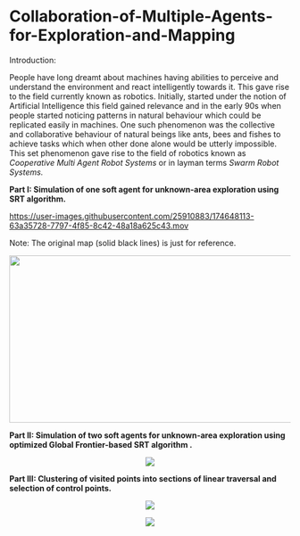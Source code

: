 # Collaboration-of-Multiple-Agents-for-Exploration-and-Mapping

Introduction:

People have long dreamt about machines having abilities to perceive and understand the environment
and react intelligently towards it. This gave rise to the field currently known as robotics.
Initially, started under the notion of Artificial Intelligence this field gained relevance and in the
early 90s when people started noticing patterns in natural behaviour which could be replicated
easily in machines. One such phenomenon was the collective and collaborative behaviour of
natural beings like ants, bees and fishes to achieve tasks which when other done alone would be
utterly impossible. This set phenomenon gave rise to the field of robotics known as *Cooperative
Multi Agent Robot Systems* or in layman terms *Swarm Robot Systems.*

**Part I: Simulation of one soft agent for unknown-area exploration using SRT algorithm.**

https://user-images.githubusercontent.com/25910883/174648113-63a35728-7797-4f85-8c42-48a18a625c43.mov

Note: The original map (solid black lines) is just for reference.

<p align="center">
  <img width="600" height="300" src="https://user-images.githubusercontent.com/25910883/174649725-b8a75c13-4f41-4765-87d8-29b9d51dd099.JPG">
</p>

**Part II: Simulation of two soft agents for unknown-area exploration using optimized Global Frontier-based SRT algorithm .**

<p align="center">
  <img src="https://user-images.githubusercontent.com/25910883/174651178-ba8e8cb6-1c2e-4fc4-aad7-9c6bb33c0652.PNG">
</p>

**Part III: Clustering of visited points into sections of linear traversal and selection of control points.**

<p align="center">
  <img src="https://user-images.githubusercontent.com/25910883/174652023-8043558e-3a83-4304-a5e3-80db10561c43.PNG">
</p>
<p align="center">
  <img src="https://user-images.githubusercontent.com/25910883/174652079-4ed54a45-7fae-4d37-93a1-179ca8cf8397.PNG">
</p>
